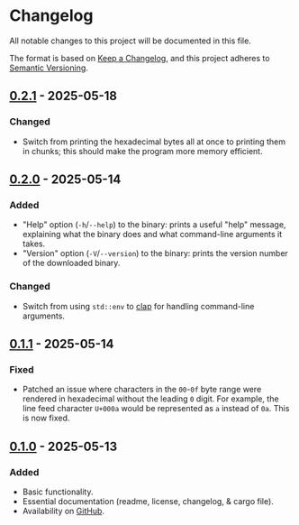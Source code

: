 # Changelog
All notable changes to this project will be documented in this file.

The format is based on [Keep a Changelog](https://keepachangelog.com/en/1.1.0/),
and this project adheres to [Semantic Versioning](https://semver.org/spec/v2.0.0.html).

## [0.2.1] - 2025-05-18

### Changed
- Switch from printing the hexadecimal bytes all at once to printing them in
  chunks; this should make the program more memory efficient.

## [0.2.0] - 2025-05-14

### Added
- "Help" option (`-h`/`--help`) to the binary: prints a useful "help" message,
  explaining what the binary does and what command-line arguments it takes.
- "Version" option (`-V`/`--version`) to the binary: prints the version number
  of the downloaded binary.

### Changed
- Switch from using `std::env` to [clap](https://docs.rs/clap/latest/clap/)
  for handling command-line arguments.

## [0.1.1] - 2025-05-14

### Fixed
- Patched an issue where characters in the `00`-`0f` byte range were rendered
  in hexadecimal without the leading `0` digit. For example, the line feed
  character `U+000a` would be represented as `a` instead of `0a`. This is now
  fixed.

## [0.1.0] - 2025-05-13

### Added
- Basic functionality.
- Essential documentation (readme, license, changelog, & cargo file).
- Availability on [GitHub](https://github.com/mattaroni/text2hex).

[0.2.1]: https://github.com/mattaroni/text2hex/compare/v0.2.0...v0.2.1
[0.2.0]: https://github.com/mattaroni/text2hex/compare/v0.1.1...v0.2.0
[0.1.1]: https://github.com/mattaroni/text2hex/compare/v0.1.0...v0.1.1
[0.1.0]: https://github.com/mattaroni/text2hex/releases/tag/v0.1.0
